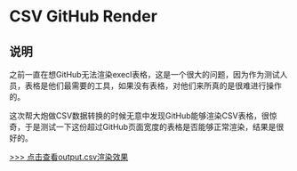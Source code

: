 # CSV GitHub Render

## 说明

之前一直在想GitHub无法渲染execl表格，这是一个很大的问题，因为作为测试人员，表格是他们最需要的工具，如果没有表格，对他们来所真的是很难进行操作的。

这次帮大炮做CSV数据转换的时候无意中发现GitHub能够渲染CSV表格，很惊奇，于是测试一下这份超过GitHub页面宽度的表格是否能够正常渲染，结果是很好的。

[>>> 点击查看output.csv渲染效果](output.csv)
